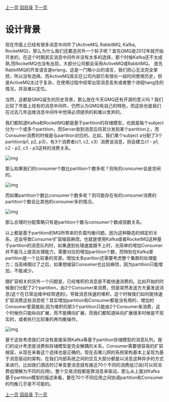 [上一页](install.md)
[回目录](../../readme.md)
[下一页](arch.md)


# 设计背景

现在市面上已经有很多消息中间件了(ActiveMQ, RabbitMQ, Kafka, RocketMQ)，那么为什么我们还要造另外一个轮子呢？首先QMQ是2012年就开始开发的，在这个时期其实消息中间件并没有太多的选择，那个时候Kafka还不太成熟,而RocketMQ也没有出现，大部分公司都会采用ActiveMQ或RabbitMQ。
首先RabbitMQ的开发语言是erlang，这是一门略小众的语言，我们担心无法完全掌控，所以没有选择。而ActiveMQ其实在公司内部已有很长一段时间使用历史，但是ActiveMQ太过于复杂，在使用过程中经常出现消息丢失或者整个进程hang住的情况，并且难以定位。

当然，这都是QMQ诞生的历史背景，那么放在今天QMQ还有开源的意义吗？我们比较了市面上现有的消息中间件，仍然认为QMQ有自己的特色，而这些也是我们在过去几年运维消息中间件中觉得必须提供的和难以舍弃的。

我们都知道Kafka和RocketMQ都是基于partition的存储模型，也就是每个subject分为一个或多个partition，而Server收到消息后将其分发到某个partition上，而Consumer消费的时候是与partition对应的。比如，我们某个subject a分配了3个partition(p1, p2, p3)，有3个消费者(c1, c2, c3）消费该消息，则会建立c1 - p1, c2 - p2, c3 - p3这样的消费关系。

![img](../images/design1.png)

那么如果我们的consumer个数比partition个数多呢？则有的consumer会是空闲的。

![img](../images/design2.png)

而如果partition个数比consumer个数多呢？则可能存在有的consumer消费的partition个数会比其他的consumer多的情况。

![img](../images/design3.png)

那么合理的分配策略只有是partition个数与consumer个数成倍数关系。

以上都是基于partition的MQ所带来的负载均衡问题。因为这种静态的绑定的关系，还会导致Consumer扩容缩容麻烦。也就是使用Kafka或者RocketMQ这种基于partition的消息队列时，如果遇到处理速度跟不上时，光简单的增加Consumer并不能马上提高处理能力，需要对应的增加partition个数，而特别在Kafka里partition是一个比较重的资源，增加太多parition还需要考虑整个集群的处理能力；当高峰期过了之后，如果想缩容Consumer也比较麻烦，因为partition只能增加，不能减少。

跟扩容相关的另外一个问题是，已经堆积的消息是不能快速消费的。比如开始的时候我们分配了2个partition，由2个Consumer来消费，但是突然发送方大量发送消息(这个在日常运维中经常遇到)，导致消息快速的堆积，这个时候我们如何能快速扩容消费这些消息呢？其实增加partition和Consumer都是没有用的，增加的Consumer爱莫能助,因为堆积的那3个partition只能由2个Consumer来消费，这个时候你只能纵向扩展，而不能横向扩展，而我们都知道纵向扩展很多时候是不现实的，或者执行比较重的再均衡操作。

![img](../images/design4.png)

基于这些考虑我们并没有直接采用Kafka等基于partition存储模型的消息队列，我们的设计考虑是消费和存储模型是完全解耦的关系，Consumer需要很容易的扩容缩容，从现在来看这个选择也是正确的。现在去哪儿网的系统架构基本上呈现为基于消息驱动的架构，在我们内部系统之间的交互大部分都是以消息这种异步的方式来进行。比如我们酒店的订单变更消息就有接近70个不同的消费组订阅(可以将消费组理解为不同的应用)，整个交易流程都是靠消息来驱动，那么从上面对Kafka基于partition模型的描述来看，要在70个不同应用之间协调partition和Consumer的均衡几乎是不可能的。


[上一页](install.md)
[回目录](../../readme.md)
[下一页](arch.md)